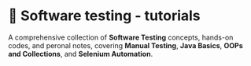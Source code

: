 # 📝 Software testing - tutorials
A comprehensive collection of **Software Testing** concepts, hands-on codes, and peronal notes, covering **Manual Testing**, **Java Basics**, **OOPs and Collections**, and **Selenium Automation**.
